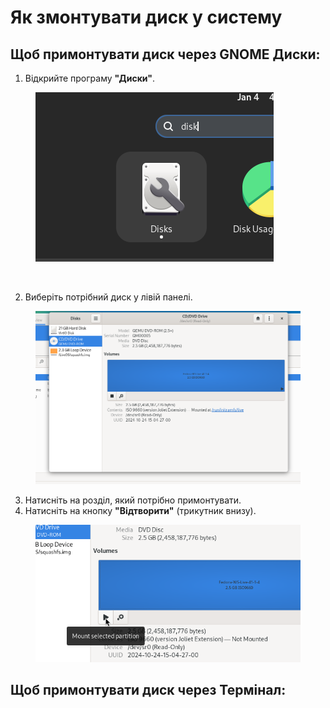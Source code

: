 # Як змонтувати диск у систему

##

## **Щоб примонтувати диск через GNOME Диски:**

1. Відкрийте програму **"Диски"**.

<figure><img src="../../.gitbook/assets/obraz.png" alt=""><figcaption><p><br></p></figcaption></figure>

2. Виберіть потрібний диск у лівій панелі.

<figure><img src="../../.gitbook/assets/obraz (1).png" alt=""><figcaption></figcaption></figure>

3. Натисніть на розділ, який потрібно примонтувати.
4. Натисніть на кнопку **"Відтворити"** (трикутник внизу).

<figure><img src="../../.gitbook/assets/obraz (2).png" alt=""><figcaption></figcaption></figure>

## **Щоб примонтувати диск через Термінал:**

